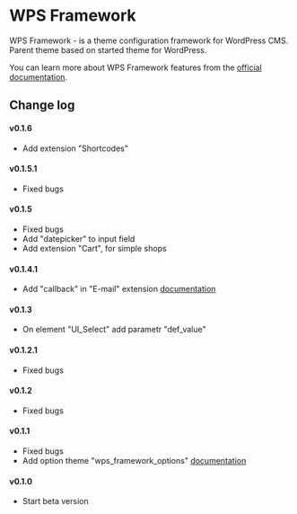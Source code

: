 WPS Framework
==================================

WPS Framework - is a theme configuration framework for WordPress CMS.
Parent theme based on started theme for WordPress.

You can learn more about WPS Framework features from the [official documentation](https://github.com/penguin-007/wps_framework/wiki).

## Change log ##

#### v0.1.6 ####
* Add extension "Shortcodes"

#### v0.1.5.1 ####
* Fixed bugs

#### v0.1.5 ####
* Fixed bugs
* Add "datepicker" to input field
* Add extension "Cart", for simple shops

#### v0.1.4.1 ####
* Add "callback" in "E-mail" extension [documentation](https://github.com/penguin-007/wps_framework/wiki/Module-%22E-mail%22)

#### v0.1.3 ####
* On element "UI_Select" add parametr "def_value"

#### v0.1.2.1 ####
* Fixed bugs

#### v0.1.2 ####
* Fixed bugs

#### v0.1.1 ####
* Fixed bugs
* Add option theme "wps_framework_options" [documentation](https://github.com/penguin-007/wps_framework/wiki)

#### v0.1.0 ####
* Start beta version